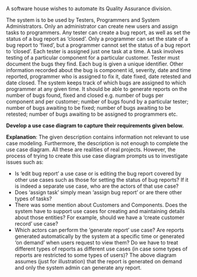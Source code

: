 <panel header="{{ icon_Q_A }} Use case diagram for QA system">
<question has-input="false">

A software house wishes to automate its Quality Assurance division.

The system is to be used by Testers, Programmers and System Administrators. Only an administrator can create new users and assign tasks to programmers. Any tester can create a bug report, as well as set the status of a bug report as ‘closed’. Only a programmer can set the state of a bug report to ‘fixed’, but a programmer cannot set the status of a bug report to ‘closed’. Each tester is assigned just one task at a time. A task involves testing of a particular component for a particular customer. Tester must document the bugs they find. Each bug is given a unique identifier. Other information recorded about the bug is component id, severity, date and time reported, programmer who is assigned to fix it, date fixed, date retested and date closed. The system keeps track of which bugs are assigned to which programmer at any given time. It should be able to generate reports on the number of bugs found, fixed and closed e.g. number of bugs per component and per customer; number of bugs found by a particular tester; number of bugs awaiting to be fixed; number of bugs awaiting to be retested; number of bugs awaiting to be assigned to programmers etc.

**Develop a use case diagram to capture their requirements given below.**

<panel type="seamless" header="{{ icon_A }} Answer" minimized>

<pic src="{{baseUrl}}/specifyingRequirements/useCases/identifying/images/qaSystem.jpg" width="400" />

<p/>

**Explanation**: The given description contains information not relevant to use case modeling. Furthermore, the description is not enough to complete the use case diagram. All these are realities of real projects. However, the process of trying to create this use case diagram prompts us to investigate issues such as:

*	Is ‘edit bug report’ a use case or is editing the bug report covered by other use cases such as those for setting the status of bug reports? If it is indeed a separate use case, who are the actors of that use case?
*	Does ‘assign task’ simply mean ‘assign bug report’ or are there other types of tasks?
*	There was some mention about Customers and Components. Does the system have to support use cases for creating and maintaining details about those entities? For example, should we have a ‘create customer record’ use case?
*	Which actors can perform the ‘generate report’ use case? Are reports generated automatically by the system at a specific time or generated ‘on demand’ when users request to view them? Do we have to treat different types of reports as different use cases (in case some types of reports are restricted to some types of users)? The above diagram assumes (just for illustration) that the report is generated on demand and only the system admin can generate any report.


</panel>
</question>
</panel>

